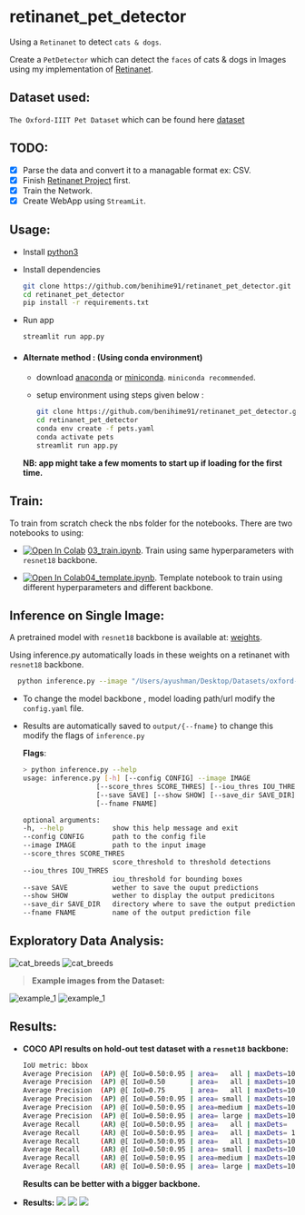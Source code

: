 # retinanet_pet_detector

Using a `Retinanet` to detect `cats & dogs`.

Create a `PetDetector` which can detect the `faces` of cats & dogs in Images using my implementation of [Retinanet](https://github.com/benihime91/pytorch_retinanet).

## **Dataset used**:

`The Oxford-IIIT Pet Dataset` which can be found here [dataset](https://www.robots.ox.ac.uk/~vgg/data/pets/)

## **TODO**:

- [x] Parse the data and convert it to a managable format ex: CSV.
- [x] Finish [Retinanet Project](https://github.com/benihime91/pytorch_retinanet) first.
- [x] Train the Network.
- [x] Create WebApp using `StreamLit`.

## **Usage**:

- Install [python3](https://www.python.org/downloads/)

- Install dependencies

  ```bash
  git clone https://github.com/benihime91/retinanet_pet_detector.git
  cd retinanet_pet_detector
  pip install -r requirements.txt
  ```

- Run app

  ```bash
  streamlit run app.py
  ```

- #### Alternate method : (Using conda environment)

  - download [anaconda](https://www.anaconda.com/products/individual) or [miniconda](https://docs.conda.io/en/latest/miniconda.html). `miniconda recommended`.

  - setup environment using steps given below :

    ```bash
    git clone https://github.com/benihime91/retinanet_pet_detector.git
    cd retinanet_pet_detector  
    conda env create -f pets.yaml
    conda activate pets
    streamlit run app.py
    ```

  **NB: app might take a few moments to start up if loading for the first time.**

## **Train**:

To train from scratch check the nbs folder for the notebooks. There are two notebooks to using:

- [![Open In Colab](https://colab.research.google.com/assets/colab-badge.svg)](https://colab.research.google.com/gist/benihime91/1a413db4b8ac33918d949ec5f57b51b3/03_train.ipynb?authuser=4) [03_train.ipynb](https://github.com/benihime91/retinanet_pet_detector/blob/master/nbs/03_train.ipynb). Train using same hyperparameters with `resnet18` backbone.

- [![Open In Colab](https://colab.research.google.com/assets/colab-badge.svg)](https://colab.research.google.com/gist/benihime91/39f111010dff9afce6c3064eea0d14c3/04_template.ipynb?authuser=1)[04_template.ipynb](https://github.com/benihime91/retinanet_pet_detector/blob/master/nbs/04_template.ipynb). Template notebook to train using different hyperparameters and different backbone.

## **Inference on Single Image**:

A pretrained model with `resnet18` backbone is available at: [weights](https://github.com/benihime91/retinanet_pet_detector/releases/download/v0.0.1/resnet18-2020-08-04-ffdde352.pth).<br>

Using inference.py automatically loads in these weights on a retinanet with `resnet18` backbone.

```bash
  python inference.py --image "/Users/ayushman/Desktop/Datasets/oxford-iiit-pet/images/great_pyrenees_19.jpg" --fname res_test.png
```

- To change the model backbone , model loading path/url modify the `config.yaml` file.

- Results are automatically saved to `output/{--fname}` to change this modify the flags of `inference.py`

  **Flags**:

  ```bash
  > python inference.py --help
  usage: inference.py [-h] [--config CONFIG] --image IMAGE
                    [--score_thres SCORE_THRES] [--iou_thres IOU_THRES]
                    [--save SAVE] [--show SHOW] [--save_dir SAVE_DIR]
                    [--fname FNAME]

  optional arguments:
  -h, --help            show this help message and exit
  --config CONFIG       path to the config file
  --image IMAGE         path to the input image
  --score_thres SCORE_THRES
                        score_threshold to threshold detections
  --iou_thres IOU_THRES
                        iou_threshold for bounding boxes
  --save SAVE           wether to save the ouput predictions
  --show SHOW           wether to display the output predicitons
  --save_dir SAVE_DIR   directory where to save the output predictions
  --fname FNAME         name of the output prediction file
  ```

## **Exploratory Data Analysis**:

![cat_breeds](nbs/Ims/cat_breeds.png) ![cat_breeds](nbs/Ims/dog_breeds.png)

> **Example images from the Dataset:**

![example_1](nbs/Ims/example.png) ![example_1](nbs/Ims/example_2.png)

## **Results**:

- **COCO API results on hold-out test dataset with a `resnet18` backbone:**

  ```bash
  IoU metric: bbox
  Average Precision  (AP) @[ IoU=0.50:0.95 | area=   all | maxDets=100 ] = 0.434
  Average Precision  (AP) @[ IoU=0.50      | area=   all | maxDets=100 ] = 0.938
  Average Precision  (AP) @[ IoU=0.75      | area=   all | maxDets=100 ] = 0.312
  Average Precision  (AP) @[ IoU=0.50:0.95 | area= small | maxDets=100 ] = -1.000
  Average Precision  (AP) @[ IoU=0.50:0.95 | area=medium | maxDets=100 ] = 0.500
  Average Precision  (AP) @[ IoU=0.50:0.95 | area= large | maxDets=100 ] = 0.413
  Average Recall     (AR) @[ IoU=0.50:0.95 | area=   all | maxDets=  1 ] = 0.406
  Average Recall     (AR) @[ IoU=0.50:0.95 | area=   all | maxDets= 10 ] = 0.463
  Average Recall     (AR) @[ IoU=0.50:0.95 | area=   all | maxDets=100 ] = 0.463
  Average Recall     (AR) @[ IoU=0.50:0.95 | area= small | maxDets=100 ] = -1.000
  Average Recall     (AR) @[ IoU=0.50:0.95 | area=medium | maxDets=100 ] = 0.500
  Average Recall     (AR) @[ IoU=0.50:0.95 | area= large | maxDets=100 ] = 0.450
  ```

  **Results can be better with a bigger backbone.**

- **Results:** ![](pets_logs/res_2.png) ![](pets_logs/res_3.png) ![](pets_logs/res_4.png)
